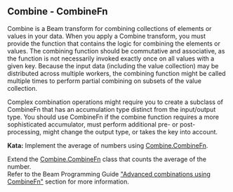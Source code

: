 <!--
  ~  Licensed to the Apache Software Foundation (ASF) under one
  ~  or more contributor license agreements.  See the NOTICE file
  ~  distributed with this work for additional information
  ~  regarding copyright ownership.  The ASF licenses this file
  ~  to you under the Apache License, Version 2.0 (the
  ~  "License"); you may not use this file except in compliance
  ~  with the License.  You may obtain a copy of the License at
  ~
  ~      http://www.apache.org/licenses/LICENSE-2.0
  ~
  ~  Unless required by applicable law or agreed to in writing, software
  ~  distributed under the License is distributed on an "AS IS" BASIS,
  ~  WITHOUT WARRANTIES OR CONDITIONS OF ANY KIND, either express or implied.
  ~  See the License for the specific language governing permissions and
  ~  limitations under the License.
  -->

Combine - CombineFn
-------------------

Combine is a Beam transform for combining collections of elements or values in your data. When you
apply a Combine transform, you must provide the function that contains the logic for combining the
elements or values. The combining function should be commutative and associative, as the function
is not necessarily invoked exactly once on all values with a given key. Because the input data
(including the value collection) may be distributed across multiple workers, the combining function
might be called multiple times to perform partial combining on subsets of the value collection.

Complex combination operations might require you to create a subclass of CombineFn that has an
accumulation type distinct from the input/output type. You should use CombineFn if the combine
function requires a more sophisticated accumulator, must perform additional pre- or post-processing,
might change the output type, or takes the key into account.

**Kata:** Implement the average of numbers using
[Combine.CombineFn](https://beam.apache.org/releases/javadoc/current/org/apache/beam/sdk/transforms/Combine.CombineFn.html).

<div class="hint">
  Extend the
  <a href="https://beam.apache.org/releases/javadoc/current/org/apache/beam/sdk/transforms/Combine.CombineFn.html">
    Combine.CombineFn</a> class that counts the average of the number.
</div>

<div class="hint">
  Refer to the Beam Programming Guide
  <a href="https://beam.apache.org/documentation/programming-guide/#advanced-combines">
    "Advanced combinations using CombineFn"</a> section for more information.
</div>
